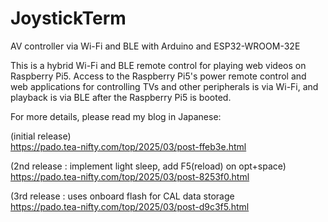 # JoystickTerm
AV controller via Wi-Fi and BLE with Arduino and ESP32-WROOM-32E

This is a hybrid Wi-Fi and BLE remote control for playing web videos on Raspberry Pi5.
Access to the Raspberry Pi5's power remote control and web applications for controlling TVs and other peripherals is via Wi-Fi, and playback is via BLE after the Raspberry Pi5 is booted.

For more details, please read my blog in Japanese:

(initial release)<br />
https://pado.tea-nifty.com/top/2025/03/post-ffeb3e.html

(2nd release : implement light sleep, add F5(reload) on opt+space)<br />
https://pado.tea-nifty.com/top/2025/03/post-8253f0.html

(3rd release : uses onboard flash for CAL data storage<br />
https://pado.tea-nifty.com/top/2025/03/post-d9c3f5.html
